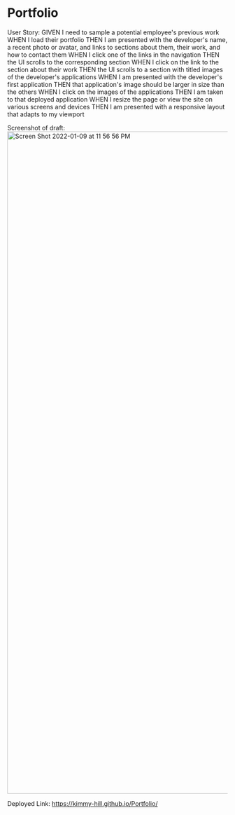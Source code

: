 # Portfolio
User Story: GIVEN I need to sample a potential employee's previous work
WHEN I load their portfolio
THEN I am presented with the developer's name, a recent photo or avatar, and links to sections about them, their work, and how to contact them
WHEN I click one of the links in the navigation
THEN the UI scrolls to the corresponding section
WHEN I click on the link to the section about their work
THEN the UI scrolls to a section with titled images of the developer's applications
WHEN I am presented with the developer's first application
THEN that application's image should be larger in size than the others
WHEN I click on the images of the applications
THEN I am taken to that deployed application
WHEN I resize the page or view the site on various screens and devices
THEN I am presented with a responsive layout that adapts to my viewport

Screenshot of draft:
<img width="1512" alt="Screen Shot 2022-01-09 at 11 56 56 PM" src="https://user-images.githubusercontent.com/95260935/148720062-ebd753e2-50de-442f-9182-d0cfb977b21d.png">

Deployed Link:
https://kimmy-hill.github.io/Portfolio/
